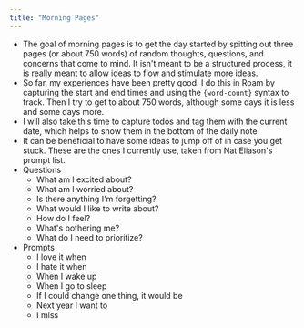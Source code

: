 ```yaml
---
title: "Morning Pages"
---
```


- The goal of morning pages is to get the day started by spitting out three pages (or about 750 words) of random thoughts, questions, and concerns that come to mind. It isn't meant to be a structured process, it is really meant to allow ideas to flow and stimulate more ideas.
- So far, my experiences have been pretty good. I do this in Roam by capturing the start and end times and using the `{word-count}` syntax to track. Then I try to get to about 750 words, although some days it is less and some days more.
- I will also take this time to capture todos and tag them with the current date, which helps to show them in the bottom of the daily note. 
- It can be beneficial to have some ideas to jump off of in case you get stuck. These are the ones I currently use, taken from Nat Eliason's prompt list. 
- Questions
    - What am I excited about?
    - What am I worried about?
    - Is there anything I'm forgetting?
    - What would I like to write about?
    - How do I feel?
    - What's bothering me?
    - What do I need to prioritize?
- Prompts
    - I love it when
    - I hate it when
    - When I wake up
    - When I go to sleep
    - If I could change one thing, it would be
    - Next year I want to
    - I miss

